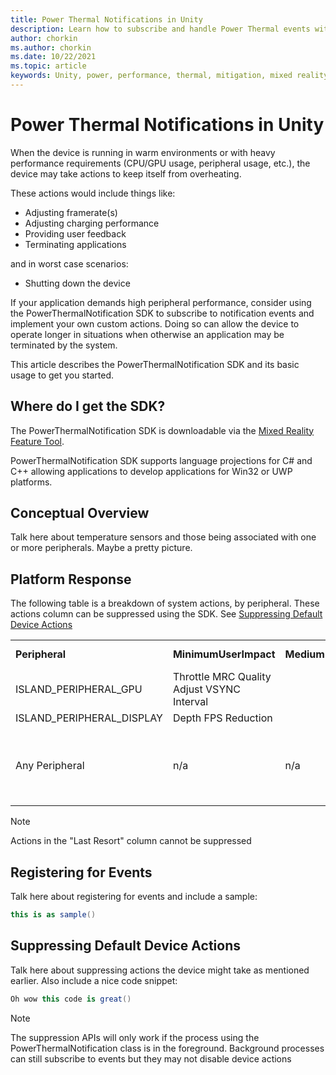 ```yaml
---
title: Power Thermal Notifications in Unity
description: Learn how to subscribe and handle Power Thermal events within a Unity mixed reality app.
author: chorkin
ms.author: chorkin
ms.date: 10/22/2021
ms.topic: article
keywords: Unity, power, performance, thermal, mitigation, mixed reality headset, windows mixed reality headset, virtual reality headset
---
```


# Power Thermal Notifications in Unity

When the device is running in warm environments or with heavy performance requirements (CPU/GPU usage, peripheral usage, etc.), the device may take actions to keep itself from overheating.

These actions would include things like:

* Adjusting framerate(s)
* Adjusting charging performance
* Providing user feedback
* Terminating applications

and in worst case scenarios:

* Shutting down the device

If your application demands high peripheral performance, consider using the PowerThermalNotification SDK to subscribe to notification events and implement your own custom actions.  Doing so can allow the device to operate longer in situations when otherwise an application may be terminated by the system.

This article describes the PowerThermalNotification SDK and its basic usage to get you started.

## Where do I get the SDK?

The PowerThermalNotification SDK is downloadable via the [Mixed Reality Feature Tool](../unity/welcome-to-mr-feature-tool.md).

PowerThermalNotification SDK supports language projections for C# and C++ allowing applications to develop applications for Win32 or UWP platforms.

## Conceptual Overview

Talk here about temperature sensors and those being associated with one or more peripherals.  Maybe a pretty picture.

## Platform Response

The following table is a breakdown of system actions, by peripheral.  These actions column can be suppressed using the SDK.  See [Suppressing Default Device Actions](#suppressing-default-device-actions)

|                           |                                               |                  |                   |                                                          |
|---------------------------|-----------------------------------------------|------------------|-------------------|----------------------------------------------------------|
| **Peripheral**                | **MinimumUserImpact**                             | **MediumUserImpact** | **MaximumUserImpact** | **Last Resort**                      |
| ISLAND_PERIPHERAL_GPU     | Throttle MRC Quality </br> Adjust VSYNC Interval |                  |                   |                                                    |
| ISLAND_PERIPHERAL_DISPLAY | Depth FPS Reduction                        |                  |                   |                                                    |
| Any Peripheral            | n/a                                        | n/a              | n/a               | Display Warning </br> Close Application </br> Stop MRC Capture |
> [!NOTE]
> <!--Last Resort Note-->Actions in the "Last Resort" column cannot be suppressed

## Registering for Events

Talk here about registering for events and include a sample:

```cs
this is as sample()
```

## Suppressing Default Device Actions

Talk here about suppressing actions the device might take as mentioned earlier.
Also include a nice code snippet:

```cs
Oh wow this code is great()
```

> [!NOTE]
> <!--Foreground Note-->The suppression APIs will only work if the process using the PowerThermalNotification class is in the foreground.  Background processes can still subscribe to events but they may not disable device actions
